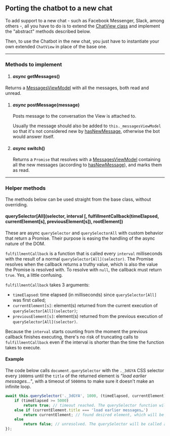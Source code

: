 ## Porting the chatbot to a new chat
To add support to a new chat - such as Facebook Messenger, Slack, among others -, all you have to do is to extend the [ChatView class](./src/views/ChatView.mjs) and implement the "abstract" methods described below.

Then, to use the Chatbot in the new chat, you just have to instantiate your own extended `ChatView` in place of the base one.

-----
### Methods to implement

1. #### _async_ getMessages()
Returns a [MessagesViewModel](./src/views/viewmodels/MessagesViewModel.mjs) with all the messages, both read and unread.

1. #### _async_ postMessage(message)
	Posts message to the conversation the View is attached to.

	Usually the message should also be added to `this._messagesViewModel` so that it's not considered new by [hasNewMessage](#hasNewMessage), otherwise the bot would answer itself.

1. #### _async_ switch()
	Returns a `Promise` that resolves with a [MessagesViewModel](./src/views/viewmodels/MessagesViewModel.mjs) containing all the new messages (according to [hasNewMessage](#hasNewMessage)), and marks them as read.
-----

### Helper methods
The methods below can be used straight from the base class, without overriding.

#### querySelector[All](selector, interval [, fulfillmentCallback(timeElapsed, currentElement[s], previousElement[s]), rootElement])

These are async `querySelector` and `querySelectorAll` with custom behavior that return a Promise. Their purpose is easing the handling of the async nature of the DOM.

`fulfillmentCallback` is a function that is called every `interval` milliseconds with the result of a normal `querySelector[All](selector)`. The Promise resolves when the callback returns a truthy value, which is also the value the Promise is resolved with. To resolve with `null`, the callback must return `true`. Yes, a little confusing.

`fulfillmentCallback` takes 3 arguments:
- `timeElapsed`: time elapsed (in milliseconds) since `querySelector[All]` was first called;
- `currentElement[s]`: element(s) returned from the current execution of `querySelector[All](selector)`;
- `previousElement[s]`: element(s) returned from the previous execution of `querySelector[All](selector)`.

Because the `interval` starts counting from the moment the previous callback finishes executing, there's no risk of truncating calls to `fulfillmentCallback` even if the interval is shorter than the time the function takes to execute.

#### Example
The code below calls `document.querySelector` with the `._3dGYA` CSS selector every `1000`ms until the `title` of the returned element is _"load earlier messages…"_, with a timeout of `5000`ms to make sure it doesn't make an infinite loop.

```javascript
await this.querySelector('._3dGYA', 1000, (timeElapsed, currentElement) => {
	if (timeElapsed >= 5000)
		return true; // timeout reached. The querySelector function will return null
	else if (currentElement.title === 'load earlier messages…')
		return currentElement; // found desired element, which will be returned by the querySelector
	else
		return false; // unresolved. The querySelector will be called again after 1000ms
});
```